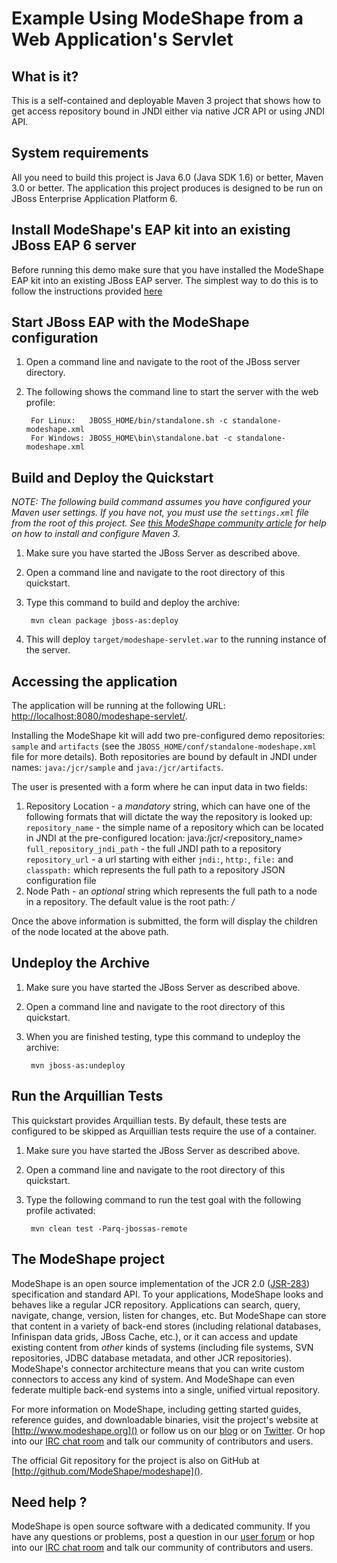 Example Using ModeShape from a Web Application's Servlet
=========================================================


What is it?
-----------

This is a self-contained and deployable Maven 3 project that shows how to get access repository bound in JNDI either via native JCR API or using
JNDI API.

System requirements
-------------------

All you need to build this project is Java 6.0 (Java SDK 1.6) or better, Maven 3.0 or better.
The application this project produces is designed to be run on JBoss Enterprise Application Platform 6.

Install ModeShape's EAP kit into an existing JBoss EAP 6 server
-----------------------------------------------------
Before running this demo make sure that you have installed the ModeShape EAP kit into an existing JBoss EAP server.
The simplest way to do this is to follow the instructions provided [here](https://docs.jboss.org/author/display/MODE/Installing+ModeShape+into+AS7)

Start JBoss EAP with the ModeShape configuration
--------------------------------------------------------------------------------

1. Open a command line and navigate to the root of the JBoss server directory.
2. The following shows the command line to start the server with the web profile:

        For Linux:   JBOSS_HOME/bin/standalone.sh -c standalone-modeshape.xml
        For Windows: JBOSS_HOME\bin\standalone.bat -c standalone-modeshape.xml

Build and Deploy the Quickstart
-------------------------
_NOTE: The following build command assumes you have configured your Maven user settings. If you have not, you must use the `settings.xml`
file from the root of this project. See [this ModeShape community article](http://community.jboss.org/wiki/ModeShapeandMaven)
for help on how to install and configure Maven 3._

1. Make sure you have started the JBoss Server as described above.
2. Open a command line and navigate to the root directory of this quickstart.
3. Type this command to build and deploy the archive:

        mvn clean package jboss-as:deploy

4. This will deploy `target/modeshape-servlet.war` to the running instance of the server.

Accessing the application
---------------------

The application will be running at the following URL: <http://localhost:8080/modeshape-servlet/>.

Installing the ModeShape kit will add two pre-configured demo repositories: `sample` and `artifacts` (see the `JBOSS_HOME/conf/standalone-modeshape.xml` file for more details).
Both repositories are bound by default in JNDI under names: `java:/jcr/sample` and `java:/jcr/artifacts`.

The user is presented with a form where he can input data in two fields:

1. Repository Location - a *mandatory* string, which can have one of the following formats that will dictate the way the repository
is looked up:
    `repository_name` - the simple name of a repository which can be located in JNDI at the pre-configured location: java:/jcr/<repository_name>
    `full_repository_jndi_path` - the full JNDI path to a repository
    `repository_url` - a url starting with either `jndi:`, `http:`, `file:` and `classpath:` which represents the full path to a repository JSON configuration file
2. Node Path - an *optional* string which represents the full path to a node in a repository. The default value is the root path: _/_

Once the above information is submitted, the form will display the children of the node located at the above path.

Undeploy the Archive
--------------------

1. Make sure you have started the JBoss Server as described above.
2. Open a command line and navigate to the root directory of this quickstart.
3. When you are finished testing, type this command to undeploy the archive:

        mvn jboss-as:undeploy

Run the Arquillian Tests
-------------------------

This quickstart provides Arquillian tests. By default, these tests are configured to be skipped as Arquillian tests require the use of a container.

1. Make sure you have started the JBoss Server as described above.
2. Open a command line and navigate to the root directory of this quickstart.
3. Type the following command to run the test goal with the following profile activated:

        mvn clean test -Parq-jbossas-remote

The ModeShape project
---------------------
ModeShape is an open source implementation of the JCR 2.0 
([JSR-283](http://www.jcp.org/en/jsr/detail?id=283])) specification and 
standard API. To your applications, ModeShape looks and behaves like a 
regular JCR repository. Applications can search, query, navigate, change, 
version, listen for changes, etc. But ModeShape can store that content 
in a variety of back-end stores (including relational databases, Infinispan 
data grids, JBoss Cache, etc.), or it can access and update existing content 
from *other* kinds of systems (including file systems, SVN repositories, 
JDBC database metadata, and other JCR repositories). ModeShape's connector 
architecture means that you can write custom connectors to access any 
kind of system. And ModeShape can even federate multiple back-end systems 
into a single, unified virtual repository.

For more information on ModeShape, including getting started guides, 
reference guides, and downloadable binaries, visit the project's website 
at [http://www.modeshape.org]() or follow us on our [blog](http://modeshape.wordpress.org) 
or on [Twitter](http://twitter.com/modeshape). Or hop into our 
[IRC chat room](http://www.jboss.org/modeshape/chat) and talk our community 
of contributors and users.

The official Git repository for the project is also on GitHub at 
[http://github.com/ModeShape/modeshape]().

Need help ?
-----------

ModeShape is open source software with a dedicated community. If you have 
any questions or problems, post a question in our 
[user forum](http://community.jboss.org/en/modeshape) or hop into our 
[IRC chat room](http://www.jboss.org/modeshape/chat) and talk our 
community of contributors and users.
